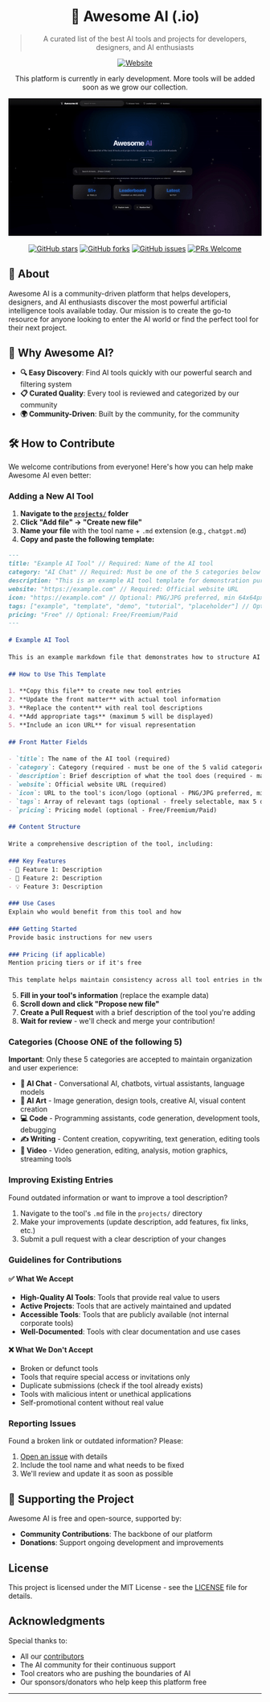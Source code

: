 <div align="center">

# 🌟 Awesome AI (.io)


> A curated list of the best AI tools and projects for developers, designers, and AI enthusiasts

[![Website](https://img.shields.io/badge/🌐_Visit-awesome--ai.io-blue?style=for-the-badge&color=4f46e5)](https://awesome-ai.io)

This platform is currently in early development. More tools will be added soon as we grow our collection.

![Awesome AI Demo](https://raw.githubusercontent.com/teodorgross/awesome-ai/refs/heads/main/demo.gif)

[![GitHub stars](https://img.shields.io/github/stars/teodorgross/awesome-ai?style=social)](https://github.com/teodorgross/awesome-ai/stargazers)
[![GitHub forks](https://img.shields.io/github/forks/teodorgross/awesome-ai?style=social)](https://github.com/teodorgross/awesome-ai/network/members)
[![GitHub issues](https://img.shields.io/github/issues/teodorgross/awesome-ai)](https://github.com/teodorgross/awesome-ai/issues)
[![PRs Welcome](https://img.shields.io/badge/PRs-welcome-brightgreen.svg)](http://makeapullrequest.com)

</div>

## 🌟 About

Awesome AI is a community-driven platform that helps developers, designers, and AI enthusiasts discover the most powerful artificial intelligence tools available today. Our mission is to create the go-to resource for anyone looking to enter the AI world or find the perfect tool for their next project.

## 🎯 Why Awesome AI?

- **🔍 Easy Discovery**: Find AI tools quickly with our powerful search and filtering system
- **📋 Curated Quality**: Every tool is reviewed and categorized by our community
- **🌍 Community-Driven**: Built by the community, for the community

## 🛠️ How to Contribute

We welcome contributions from everyone! Here's how you can help make Awesome AI even better:

### Adding a New AI Tool

1. **Navigate to the [`projects/`](https://github.com/teodorgross/awesome-ai/tree/main/projects) folder**
2. **Click "Add file" → "Create new file"**
3. **Name your file** with the tool name + `.md` extension (e.g., `chatgpt.md`)
4. **Copy and paste the following template:**

```markdown
---
title: "Example AI Tool" // Required: Name of the AI tool
category: "AI Chat" // Required: Must be one of the 5 categories below
description: "This is an example AI tool template for demonstration purposes" // Required: Max 200 characters, brief description
website: "https://example.com" // Required: Official website URL
icon: "https://example.com" // Optional: PNG/JPG preferred, min 64x64px
tags: ["example", "template", "demo", "tutorial", "placeholder"] // Optional: Freely selectable, max 5 displayed
pricing: "Free" // Optional: Free/Freemium/Paid
---

# Example AI Tool

This is an example markdown file that demonstrates how to structure AI tool descriptions for the Awesome AI platform.

## How to Use This Template

1. **Copy this file** to create new tool entries
2. **Update the front matter** with actual tool information
3. **Replace the content** with real tool descriptions
4. **Add appropriate tags** (maximum 5 will be displayed)
5. **Include an icon URL** for visual representation

## Front Matter Fields

- `title`: The name of the AI tool (required)
- `category`: Category (required - must be one of the 5 valid categories below)
- `description`: Brief description of what the tool does (required - max 200 characters)
- `website`: Official website URL (required)
- `icon`: URL to the tool's icon/logo (optional - PNG/JPG preferred, min 64x64px)
- `tags`: Array of relevant tags (optional - freely selectable, max 5 displayed)
- `pricing`: Pricing model (optional - Free/Freemium/Paid)

## Content Structure

Write a comprehensive description of the tool, including:

### Key Features
- 🎯 Feature 1: Description
- 🚀 Feature 2: Description
- 💡 Feature 3: Description

### Use Cases
Explain who would benefit from this tool and how

### Getting Started
Provide basic instructions for new users

### Pricing (if applicable)
Mention pricing tiers or if it's free

This template helps maintain consistency across all tool entries in the Awesome AI directory.
```

5. **Fill in your tool's information** (replace the example data)
6. **Scroll down and click "Propose new file"**
7. **Create a Pull Request** with a brief description of the tool you're adding
8. **Wait for review** - we'll check and merge your contribution!

### Categories (Choose ONE of the following 5)

**Important**: Only these 5 categories are accepted to maintain organization and user experience:

- **🤖 AI Chat** - Conversational AI, chatbots, virtual assistants, language models
- **🎨 AI Art** - Image generation, design tools, creative AI, visual content creation
- **💻 Code** - Programming assistants, code generation, development tools, debugging
- **✍️ Writing** - Content creation, copywriting, text generation, editing tools
- **🎥 Video** - Video generation, editing, analysis, motion graphics, streaming tools

### Improving Existing Entries

Found outdated information or want to improve a tool description?

1. Navigate to the tool's `.md` file in the `projects/` directory
2. Make your improvements (update description, add features, fix links, etc.)
3. Submit a pull request with a clear description of your changes

### Guidelines for Contributions

#### ✅ What We Accept
- **High-Quality AI Tools**: Tools that provide real value to users
- **Active Projects**: Tools that are actively maintained and updated
- **Accessible Tools**: Tools that are publicly available (not internal corporate tools)
- **Well-Documented**: Tools with clear documentation and use cases

#### ❌ What We Don't Accept
- Broken or defunct tools
- Tools that require special access or invitations only
- Duplicate submissions (check if the tool already exists)
- Tools with malicious intent or unethical applications
- Self-promotional content without real value


### Reporting Issues

Found a broken link or outdated information? Please:

1. [Open an issue](https://github.com/teodorgross/awesome-ai/issues/new) with details
2. Include the tool name and what needs to be fixed
3. We'll review and update it as soon as possible

## 💖 Supporting the Project

Awesome AI is free and open-source, supported by:

- **Community Contributions**: The backbone of our platform
- **Donations**: Support ongoing development and improvements


##  License

This project is licensed under the MIT License - see the [LICENSE](LICENSE) file for details.

##  Acknowledgments

Special thanks to:

- All our [contributors](https://github.com/teodorgross/awesome-ai/graphs/contributors)
- The AI community for their continuous support
- Tool creators who are pushing the boundaries of AI
- Our sponsors/donators who help keep this platform free

---
